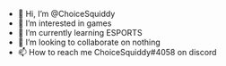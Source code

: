 - 👋 Hi, I’m @ChoiceSquiddy
- 👀 I’m interested in games
- 🌱 I’m currently learning ESPORTS
- 💞️ I’m looking to collaborate on nothing
- 📫 How to reach me ChoiceSquiddy#4058 on discord

<!---
ChoiceSquiddy/ChoiceSquiddy is a ✨ special ✨ repository because its `README.md` (this file) appears on your GitHub profile.
You can click the Preview link to take a look at your changes.
--->
